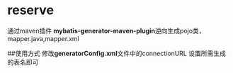 # reserve
通过maven插件 **mybatis-generator-maven-plugin**逆向生成pojo类，mapper.java,mapper.xml

##使用方式
修改**generatorConfig.xml**文件中的connectionURL
设置所需生成的表名即可
